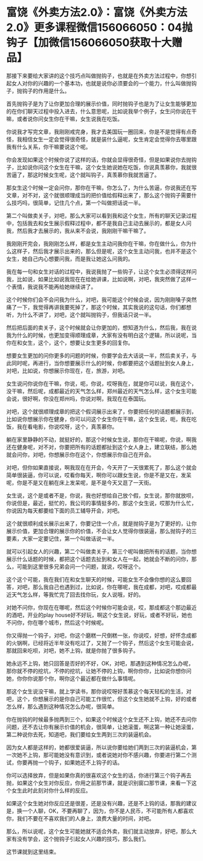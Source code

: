 # 富饶《外卖方法2.0》：富饶《外卖方法2.0》更多课程微信156066050：04抛钩子【加微信156066050获取十大赠品】

那接下来要给大家讲的这个技巧点叫做抛钩子，也就是在外卖方法过程中，你想引起女人对你的兴趣的一个基本功，也就是说你必须要会的一个能力，什么叫做抛钩子，抛钩子的作用是什么。

首先抛钩子是为了让你更加合理的展示价值，同时抛钩子也是为了让女生能够更加的在你们聊天过程中投入进去，什么意思呢，比如说我举个例子，女生问你说在干嘛，或者说你问女生你在干嘛，女生说我在吃饭。

你说我才写完文章，我刚刚戒完身，我才去美国玩一圈回来，你是不是觉得有点奇怪，我相信女生一定会觉得很奇怪，就是装什么逼呢，女生肯定会觉得你去哪里跟我有什么关系，你干嘛要说这个呢。

你会发现如果这个时候你说了这样的话，你就会显得很奇怪，但是如果说你去抛钩子，比如说你问这个女生在干嘛，这个女生她说她在吃饭，你说真羡慕你，我就很苦逼了，那这时候女生呢，这个就叫钩子，真羡慕你我就苦逼了。

那女生这个时候一定会问你，那你在干嘛，你怎么了，为什么苦逼，你说我还在写文章，对不对，这个就很顺理成当的把价值给假释出来了，那么这个抛钩子需要什么技巧吗，很简单，记住几个点，第一个叫做把话说一半。

第二个叫做卖关子，对吧，那么大家可以看到我和这个女生，所有的聊天记录过程中，包括我去和女生展示假释过程中，都不是我自己主动去展示的，都是女人问我，然后我才去展示的，我从来不会说，我刚刚干嘛干嘛了。

我刚刚开完会，我刚刚怎么样，都是女生主动问我你在干嘛，你在做什么，你为什么这样子，然后我才展示出来的，那么但是呢，这个女生主动问我，也并不是这个女生，她自己内心想要问我，而是我让她这么问我的。

我在每一句和女生对话的过程中，我说我抛了一些钩子，让这个女生必须得这样问我，比如说，如果比如说我现在在给她讲课，比如说啊，对吧，我突然做了这样一个表情，我说我不能再给她继续讲了。

这个时候你们会不会问我为什么，对吧，我可能这个时候会说，因为刚刚嗓子突然痛了一下，我觉得再讲我要死掉了，那这个时候，其实我说的这句话，你们都想听，为什么不讲了，对吧，这个就叫抛钩子，但我话只说一半。

然后把后面的卖关子，这个时候就会让你更加的，想知道为什么，然后我，我在说我为什么的时候，也更加变得顺理成章，大家有没有明白这个逻辑，所以说呢，当你在和女生，这个，这个，想要让女生更多的回复你。

想要女生更加的问你更多的问题的时候，你要学会去大话说一半，然后卖关子，与此同时呢，再进行，当你想要展示什么的时候，你都要把这个话题扯到女人身上，对吧，比如说，你想展示你现在，在，旅游，对吧。

女生说问你说你在干嘛，你说，呃，你说，哎呀我在，就是你可以说，我在这个，没干嘛，然后呢，成都最近的天气怎么样，郑州最近的天气怎么样，这个女生可能会说，很好啊，你没在郑州吗，你说对啊，我现在在泰国玩。

对吧，这个就很顺理成章的把这个假词展示出来了，你要把任何的话题都展示到，比如说你想展示你在健身，你可以问这个女生你在干嘛，这个女生说，呃，我在吃饭，我在看电影，你说哎呀，这个，真羡慕你。

躺在家里静静的不动，就挺好的，那这个时候女生说，那你在干嘛呢，你说，啊我还在健身呢，对不对，你要把所有的话题都扯到这个女人身上，建立联结，那么她就会问你，对吧，你想展示你在这个，你想展示你自己在开会。

对吧，但你如果直接说，啊我现在在开会，今天开了一天很累死了，那么这个就会简单很装逼，你可以说，哎看你每天，啊你可以跟女生说，你是不是又在，发呆呢，你是不是又在躺在床上发呆呢，是不是今天又逛了一天街。

女生说，这个是或者不是，你说，我也好想给自己放个假，女生说，那你就放呗，你说但是，最近，挺忙的，我公司的事情挺多的，那这个女生说，哎那为什么忙，你说因为每天都要给下面的员工辅导开会，对吧。

这个就很顺利成长展示出来了，你要记住一个点，就是抛钩子是为了更好的，让你展示价值，更加合理的展示你的价值，不会让女人觉得你很装逼，那么抛钩子的三要素，大家一定要记住，第一个叫做话说一半。

就可以引起女人的兴趣，第二个叫做卖关子，第三个呢叫做把所有的话题，当你想展示什么话题的时候，都把这个话题去扯到和女人在一起，她就会不断的问你，那么，可能到这里很多兄弟会问一个问题，就说，哎呀这个。

这个这个可能，我在我们在和女生聊天的时候，可能女生不会像你想的这么要回答，对吧，那么我自己也遇到过，比如说，你在哪呢，我在成都，对吧，哎成都最近天气怎么样，等我忙完了回去找你玩，女人说哦，好的。

对她不问你，你现在在哪呢，然后这个时候你可能会说，哎，那成都这个那边最近的酒吧，开业的play house好不好玩，啊这个女生说，好玩，或者不好玩，她也不问你，你在哪个城市，然后这个时候呢。

你又得抛一个钩子，对吧，你这个磨糕一尺倒糕一张，你说哎，好想，好怀念成都的火锅啊，已经将近半年没有吃过了，又抛了一个钩子，然后这个女生可能会说，那就回来吃呗，对吧，她不上钩，就是你抛了很多钩子。

她永远不上钩，她只回答是否好的不好，OK，对吧，那遇到这种情况怎么办呢，那你就不停的挖坑，不停的挖坑，让她不停的上钩，啊你你你，比如说你想你问她，你你你说那个你，啊你这个最近都在做什么事情呢。

那这个女生说没干嘛，就上学读书，那你说哎呀好羡慕这个每天轻松的生活，对吧，这个，你想展示的是你自己可能工作很忙，但这个女生她就不上钩，好的或者怎么样，那么遇到这种情况怎么办呢，很简单。

你在抛钩的时候最多抛两到三个，如果这个时候这个女生还不上钩，她还不去问你问题，还不去让你有展示价值的机会，很简单，让她滚蛋，啊这第一种让她滚蛋，第二种说你去死，知道吧，我们要给女生两到三次的装逼机会。

因为女人都是这样的，她都很爱装逼，所以说你要给她们两到三次的装逼机会，第一次她不上钩，那可能她没有意识到，或者说她对你不感兴趣，你要进行第二个测试，你要再抛一个钩子，如果她还不上钩子的话。

你可以选择放弃，但是如果你真的很喜欢这个女生的话，你进行第三个钩子再去抛，如果这个女生对你反应，你用之前那节课，就是识别窗口那节课，来看一下这个女生此时此刻对你什么样的反应。

如果这个女生她对你反应还是很差，还是没有兴趣，还是不上钩的话，那我的建议是，换一个人聊，OK，不要再聊了，因为，你不是人民币，不可能所有人都喜欢你，我们不要在不喜欢我们的人身上，浪费大量的时间，对吧。

那么，所以说呢，这个女生可能她就不适合外卖，我们就主动放弃，好吧，那么大家有没有学会，这个抛钩子引起女人兴趣的技巧，那么我们。

这节课就到这里结束。